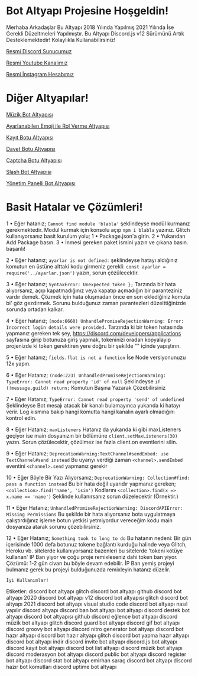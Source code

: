 Bot Altyapı Projesine Hoşgeldin!
=================
Merhaba Arkadaşlar Bu Altyapı 2018 Yılında Yapılmış 2021 Yılında İse Gerekli Düzeltmeleri Yapılmıştır. Bu Altyapı Discord.js v12 Sürümünü Artık Desteklemektedir! Kolaylıkla Kullanabilirsiniz!

[Resmi Discord Sunucumuz](https://discord.gg/Zwr4MqyKrC)

[Resmi Youtube Kanalımız](https://www.youtube.com/channel/UCVRhrcoG6FOvHGKehYtvKHg?view_as=subscriber)

[Resmi İnstagram Hesabımız](https://www.instagram.com/emirhansarac06/)

Diğer Altyapılar!
=================
[Müzik Bot Altyapısı](https://youtu.be/V4qOOnSPfwA)

[Ayarlanabilen Emoji ile Rol Verme Altyapısı](https://www.youtube.com/watch?v=AjNbw0wODH8)

[Kayıt Botu Altyapısı](https://www.youtube.com/watch?v=55_OEZ73yd4)

[Davet Botu Altyapısı](https://www.youtube.com/watch?v=drlPG8kgNdQ)

[Captcha Botu Altyapısı](https://www.youtube.com/watch?v=DWxjCc6BuDA)

[Slash Bot Altyapısı](https://www.youtube.com/watch?v=UZABvGw-oww)

[Yönetim Panelli Bot Altyapısı](https://www.youtube.com/watch?v=HMT1UhQXQbA)

Basit Hatalar ve Çözümleri!
=================
1 • Eğer hatanız;
`Cannot find module 'blabla'`
şeklindeyse modül kurmanız gerekmektedir.
Modül kurmak için konsolu açıp `npm i blabla` yazınız.
Glitch kullanıyorsanız basit kurulum yolu;
1 • Package.json'a girin.
2 • Yukarıdan Add Package basın.
3 • İnmesi gereken paket ismini yazın ve çıkana basın.
başarılı! 

2 • Eğer hatanız;
`ayarlar is not defined:`
şeklindeyse hatayı aldığınız komutun en üstüne alttaki kodu girmeniz gerekli:
`const ayarlar = require('../ayarlar.json')`
 yazın, sorun çözülecektir.
 

 3 • Eğer hatanız;
`SyntaxError: Unexpected token };`
Tarzında bir hata alıyorsanız, açıp kapatmadığınız veya kapatıp açmadığın bir paranteziniz vardır demek. Çözmek için hata oluşmadan önce en son eklediğiniz komuta bi' göz gezdirmek. Sorunu bulduğunuz zaman parantezleri düzelttiğinizde sorunda ortadan kalkar.
 
4 • Eğer hatanız; 
`(node:6660) UnhandlePromiseRejectionWarning: Error: Incorrect login details were provided.`
Tarzında ki bir token hatasında yapmanız gereken tek şey, https://discord.com/developers/applications sayfasına girip botunuza giriş yapmak, tokeninizi oradan kopyalayıp projenizde ki token gerektiren yere doğru bir şekilde "" içinde yapıştırın.
 
5 • Eğer hatanız; 
`fields.flat is not a function`
İse Node versiyonunuzu 12x yapın.
 
6 • Eğer Hatanız;
`(node:223) UnhandledPromiseRejectionWarning: TypeError: Cannot read property 'id' of null`
Şeklindeyse `if (!message.guild) return;` Komutun Başına Yazarak Çözebilirsiniz

7 • Eğer Hatanız;
`TypeError: Cannot read property 'send' of undefined`
Şeklindeyse Bot mesajı atacak bir kanalı bulamayınca yukarıda ki hatayı verir. Log kısmına bakıp hangi komutta hangi kanalın ayarlı olmadığını kontrol edin.

8 • Eğer Hatanız;
`maxListeners`
 Hatanız da yukarıda ki gibi maxListeners geçiyor ise main dosyanızın bir bölümüne `client.setMaxListeners(30)` yazın. Sorun çözülecektir, çözülmez ise fazla client.on eventlerini silin.
 
9 • Eğer Hatanız;
`DeprecationWarning:TextChannel#sendEmbed: use TextChannel#send instead`
Bu uyarıyı verdiği zaman `<channel>.sendEmbed` eventini `<channel>.send` yapmanız gerekir

10 • Eğer Böyle Bir Yazı Alıyorsanız;
`DeprecationWarning: Collection#find: pass a function instead`
Bu bir hata değil uyarıdır yapmanız gereken;
`<collection>.find('name', 'isim')`
Kodlarını
`<collection>.find(x => x.name == 'name')`
Şeklinde kullanırsanız sorun düzelecektir (Örnektir.)

 11 • Eğer Hatanız;
`UnhandledPromiseRejectionWarning: DiscordAPIError: Missing Permissions`
Bu şekilde bir hata alıyorsanız bota uygulatmaya çalıştırdığınız işleme botun yetkisi yetmiyordur vereceğim kodu main dosyanıza atarak sorunu çözebilirsiniz.
 
 12 • Eğer Hatanız;
`Something took to long to do` 
Bu hatanın nedeni: Bir gün içerisinde 1000 defa botunuz tokene bağlantı kurduğu halinde veya Glitch, Heroku vb. sitelerde kullanıyorsanız bazenleri bu sitelerde 'tokeni kötüye kullanan' IP Ban yiyor ve çoğu proje remixleseniz dahi token ban yiyor. 
Çözümü: 1-2 gün civarı bu böyle devam edebilir. İP Ban yemiş projeyi bulmanız gerek bu projeyi bulduğunuzda remixleyin hatanız düzelir.
 

`İyi Kullanımlar!`

Etiketler: discord bot altyapı glitch
discord bot altyapı github
discord bot altyapı 2020
discord bot altyapı v12
discord bot altyapısı glitch
discord bot altyapı 2021
discord bot altyapı visual studio code
discord bot altyapı nasıl yapılır
discord altyapı
discord ban bot altyapı
bot altyapı
discord destek bot altyapı
discord bot altyapısı github
discord eğlence bot altyapı
discord müzik bot altyapı glitch
discord guard bot altyapı
discord gif bot altyapı
discord groovy bot altyapı
discord nitro generator bot altyapı
discord bot hazır altyapı
discord bot hazır altyapı glitch
discord bot yapma hazır altyapı
discord bot altyapı indir
discord invite bot altyapı
discord.js bot altyapı
discord kayıt bot altyapı
discord bot list altyapı
discord müzik bot altyapı
discord moderasyon bot altyapı
discord public bot altyapı
discord register bot altyapı
discord stat bot altyapı
emirhan saraç discord bot altyapı
discord hazır bot komutları
discord uptime bot altyapı

